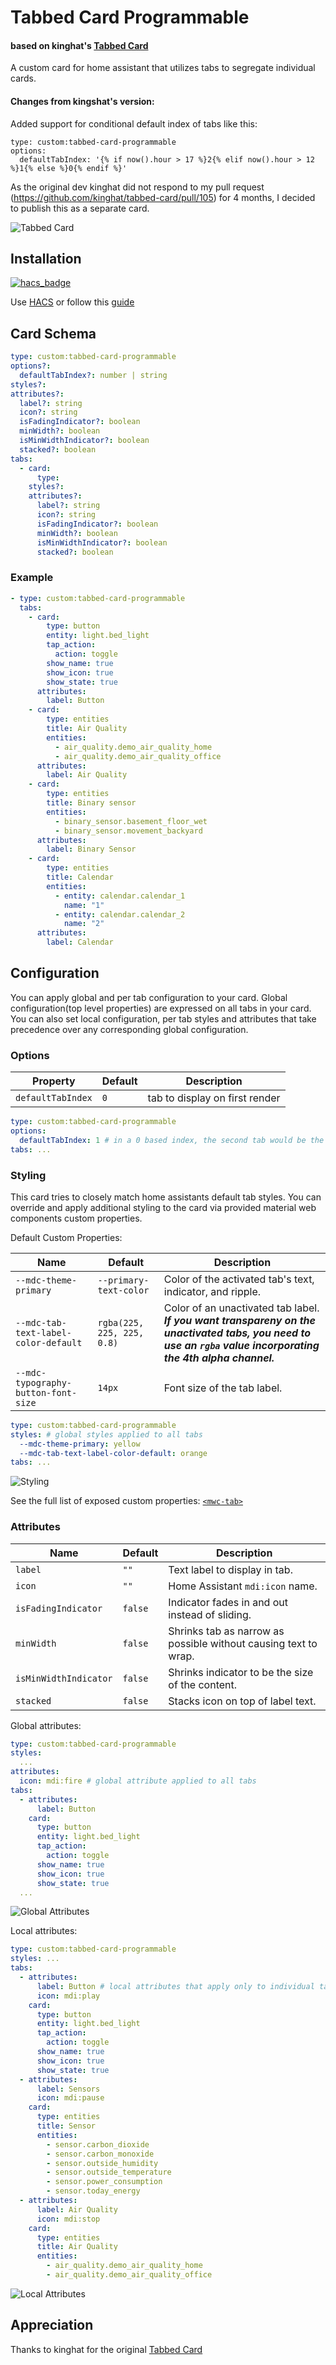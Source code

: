 # Tabbed Card Programmable
#### based on kinghat's [Tabbed Card](https://github.com/kinghat/tabbed-card)

A custom card for home assistant that utilizes tabs to segregate individual cards.

#### Changes from kingshat's version:
Added support for conditional default index of tabs like this:
````
type: custom:tabbed-card-programmable
options:
  defaultTabIndex: '{% if now().hour > 17 %}2{% elif now().hour > 12 %}1{% else %}0{% endif %}'
````
As the original dev kinghat did not respond to my pull request (https://github.com/kinghat/tabbed-card/pull/105) for 4 months, I decided to publish this as a separate card.

![Tabbed Card](assets/tabbed-card.png)

## Installation

[![hacs_badge](https://img.shields.io/badge/HACS-Default-41BDF5.svg?style=for-the-badge)](https://github.com/hacs/integration)

Use [HACS](https://hacs.xyz) or follow this [guide](https://github.com/thomasloven/hass-config/wiki/Lovelace-Plugins)

## Card Schema

```yaml
type: custom:tabbed-card-programmable
options?:
  defaultTabIndex?: number | string
styles?:
attributes?:
  label?: string
  icon?: string
  isFadingIndicator?: boolean
  minWidth?: boolean
  isMinWidthIndicator?: boolean
  stacked?: boolean
tabs:
  - card:
      type:
    styles?:
    attributes?:
      label?: string
      icon?: string
      isFadingIndicator?: boolean
      minWidth?: boolean
      isMinWidthIndicator?: boolean
      stacked?: boolean
```

### Example

```yaml
- type: custom:tabbed-card-programmable
  tabs:
    - card:
        type: button
        entity: light.bed_light
        tap_action:
          action: toggle
        show_name: true
        show_icon: true
        show_state: true
      attributes:
        label: Button
    - card:
        type: entities
        title: Air Quality
        entities:
          - air_quality.demo_air_quality_home
          - air_quality.demo_air_quality_office
      attributes:
        label: Air Quality
    - card:
        type: entities
        title: Binary sensor
        entities:
          - binary_sensor.basement_floor_wet
          - binary_sensor.movement_backyard
      attributes:
        label: Binary Sensor
    - card:
        type: entities
        title: Calendar
        entities:
          - entity: calendar.calendar_1
            name: "1"
          - entity: calendar.calendar_2
            name: "2"
      attributes:
        label: Calendar
```

## Configuration

You can apply global and per tab configuration to your card. Global configuration(top level properties) are expressed on all tabs in your card. You can also set local configuration, per tab styles and attributes that take precedence over any corresponding global configuration.

### **Options**

| Property          | Default | Description                    |
| ----------------- | ------- | ------------------------------ |
| `defaultTabIndex` | `0`     | tab to display on first render |

```yaml
type: custom:tabbed-card-programmable
options:
  defaultTabIndex: 1 # in a 0 based index, the second tab would be the active tab on render
tabs: ...
```

### **Styling**

This card tries to closely match home assistants default tab styles. You can override and apply additional styling to the card via provided material web components custom properties.

Default Custom Properties:

| Name                                 | Default                    | Description                                                                                                                                                    |
| ------------------------------------ | -------------------------- | -------------------------------------------------------------------------------------------------------------------------------------------------------------- |
| `--mdc-theme-primary`                | `--primary-text-color`     | Color of the activated tab's text, indicator, and ripple.                                                                                                      |
| `--mdc-tab-text-label-color-default` | `rgba(225, 225, 225, 0.8)` | Color of an unactivated tab label. **_If you want transpareny on the unactivated tabs, you need to use an `rgba` value incorporating the 4th alpha channel._** |
| `--mdc-typography-button-font-size`  | `14px`                     | Font size of the tab label.                                                                                                                                    |

```yaml
type: custom:tabbed-card-programmable
styles: # global styles applied to all tabs
  --mdc-theme-primary: yellow
  --mdc-tab-text-label-color-default: orange
tabs: ...
```

![Styling](assets/global-styles.png)

See the full list of exposed custom properties: [`<mwc-tab>`](https://github.com/material-components/material-web/blob/mwc/packages/tab/README.md#css-custom-properties)

### **Attributes**

| Name                  | Default | Description                                                     |
| --------------------- | ------- | --------------------------------------------------------------- |
| `label`               | `""`    | Text label to display in tab.                                   |
| `icon`                | `""`    | Home Assistant `mdi:icon` name.                                 |
| `isFadingIndicator`   | `false` | Indicator fades in and out instead of sliding.                  |
| `minWidth`            | `false` | Shrinks tab as narrow as possible without causing text to wrap. |
| `isMinWidthIndicator` | `false` | Shrinks indicator to be the size of the content.                |
| `stacked`             | `false` | Stacks icon on top of label text.                               |

Global attributes:

```yaml
type: custom:tabbed-card-programmable
styles:
  ...
attributes:
  icon: mdi:fire # global attribute applied to all tabs
tabs:
  - attributes:
      label: Button
    card:
      type: button
      entity: light.bed_light
      tap_action:
        action: toggle
      show_name: true
      show_icon: true
      show_state: true
  ...
```

![Global Attributes](assets/global-attributes.png)

Local attributes:

```yaml
type: custom:tabbed-card-programmable
styles: ...
tabs:
  - attributes:
      label: Button # local attributes that apply only to individual tabs
      icon: mdi:play
    card:
      type: button
      entity: light.bed_light
      tap_action:
        action: toggle
      show_name: true
      show_icon: true
      show_state: true
  - attributes:
      label: Sensors
      icon: mdi:pause
    card:
      type: entities
      title: Sensor
      entities:
        - sensor.carbon_dioxide
        - sensor.carbon_monoxide
        - sensor.outside_humidity
        - sensor.outside_temperature
        - sensor.power_consumption
        - sensor.today_energy
  - attributes:
      label: Air Quality
      icon: mdi:stop
    card:
      type: entities
      title: Air Quality
      entities:
        - air_quality.demo_air_quality_home
        - air_quality.demo_air_quality_office
```

![Local Attributes](assets/local-attributes.png)

## Appreciation

Thanks to kinghat for the original [Tabbed Card](https://github.com/kinghat/tabbed-card)
